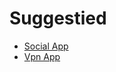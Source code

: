 # Suggestied
+ [Social App](./portfolio/social_app/README.md)
+ [Vpn App](./portfolio/vpn_design/README.md)
